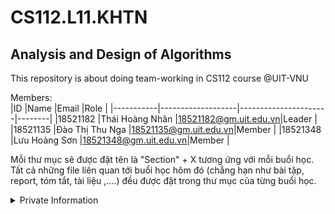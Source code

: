 # CS112.L11.KHTN
## Analysis and Design of Algorithms
This repository is about doing team-working in CS112 course @UIT-VNU

Members:  
|ID         |Name               |Email                 |Role    |
|-----------|-------------------|----------------------|--------|
|18521182   |Thái Hoàng Nhân    |18521182@gm.uit.edu.vn|Leader  |
|18521135   |Đào Thị Thu Nga    |18521135@gm.uit.edu.vn|Member  |
|18521348   |Lưu Hoàng Sơn      |18521348@gm.uit.edu.vn|Member  |

Mỗi thư mục sẽ được đặt tên là "Section" + X tương ứng với mỗi buổi học.   
Tất cả những file liên quan tới buổi học hôm đó (chẳng hạn như bài tập, report, tóm tắt, tài liệu ,....) đều được đặt trong thư mục của từng buổi học.
<details>
<summary>Private Information</summary>
<h1>WeCode</h1>
<a href="https://khmt.uit.edu.vn/laptrinh/cs112-2021/login">wecode assignment</a>
<p>username: <i>n004</i></p>
</details>